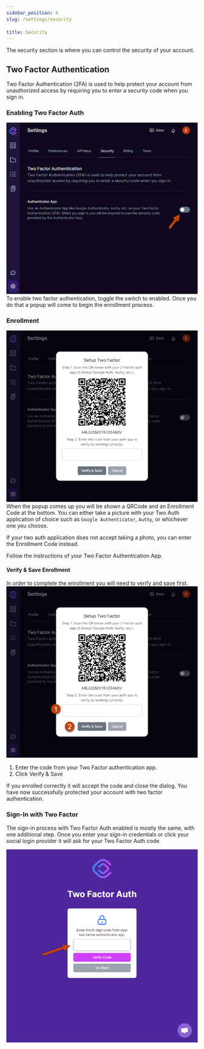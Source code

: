 ```yaml
---
sidebar_position: 4
slug: /settings/security

title: Security
---
```


<head>
  <title>Security | Application Docs - Document Generation Service</title>
  <meta
    name="description"
    content="cloudlayer.io is a service for helping you automate your document generation processes using our PDF Generation and Image Generation services."
  />
</head>

The security section is where you can control the security of your account.

## Two Factor Authentication

Two Factor Authentication (2FA) is used to help protect your account from unauthorized access by requiring you to enter a security code when you sign in.

### Enabling Two Factor Auth

![Enabled Two Auth](/img/settings_security.png)
To enable two factor authentication, toggle the switch to enabled. Once you do that a popup will come to begin the enrollment process.

### Enrollment

![Two Auth Enrollment](/img/settings_security_2auth_enrollment.png)
When the popup comes up you will be shown a QRCode and an Enrollment Code at the bottom. You can either take a picture with your Two Auth application of choice such as `Google Authenticator`, `Authy`, or whichever one you choose.

If your two auth application does not accept taking a photo, you can enter the Enrollment Code instead.

Follow the instructions of your Two Factor Authentication App.

#### Verify & Save Enrollment

In order to complete the enrollment you will need to verify and save first.
![Verify and Save](/img/settings_security_2auth_enrollment_verify.png)

1. Enter the code from your Two Factor authentication app.
2. Click Verify & Save

If you enrolled correctly it will accept the code and close the dialog. You have now successfully protected your account with two factor authentication.

### Sign-In with Two Factor

The sign-in process with Two Factor Auth enabled is mostly the same, with one additional step. Once you enter your sign-in credentials or click your social login provider it will ask for your Two Factor Auth code.

![Sign-in Two Factor](/img/signin_twofactor.png)